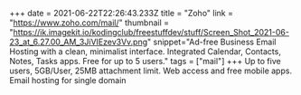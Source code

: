+++
date = 2021-06-22T22:26:43.233Z
title = "Zoho"
link = "https://www.zoho.com/mail/"
thumbnail = "https://ik.imagekit.io/kodingclub/freestuffdev/stuff/Screen_Shot_2021-06-23_at_6.27.00_AM_3JiVIEzev3Vv.png"
snippet="Ad-free Business Email Hosting with a clean, minimalist interface. Integrated Calendar, Contacts, Notes, Tasks apps. Free for up to 5 users."
tags = ["mail"]
+++
Up to five users, 5GB/User, 25MB attachment limit.
Web access and free mobile apps.
Email hosting for single domain
